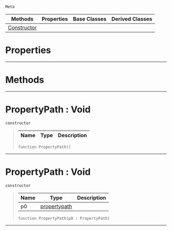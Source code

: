  `Meta`

|Methods|Properties|Base Classes|Derived Classes|
|---|---|---|---|
|[ Constructor](https://github.com/zeroengineteam/ZeroDocs/blob/master/code_reference/class_reference/propertypath.markdown#propertypath-void)| | | |


 #  Properties


---  
 #  Methods


---  
 #  PropertyPath : Void

 `constructor`

> 
> |Name|Type|Description|
> |---|---|---|
> ``` lang=cpp, name=Zilch
> function PropertyPath()
> ``` 


---  
 #  PropertyPath : Void

 `constructor`

> 
> |Name|Type|Description|
> |---|---|---|
> |p0|[propertypath](https://github.com/zeroengineteam/ZeroDocs/blob/master/code_reference/class_reference/propertypath.markdown)| |
> ``` lang=cpp, name=Zilch
> function PropertyPath(p0 : PropertyPath)
> ``` 


---  
 

 